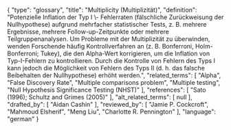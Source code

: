 {
    "type": "glossary",
    "title": "Multiplicity (Multiplizität)",
    "definition": "Potenzielle Inflation der Typ I \\- Fehlerraten (fälschliche Zurückweisung der Nullhypothese) aufgrund mehrfacher statistischer Tests, z. B. mehrere Ergebnisse, mehrere Follow-up-Zeitpunkte oder mehrere Teilgruppenanalysen. Um Probleme mit der Multiplizität zu überwinden, wenden Forschende häufig Kontrollverfahren an (z. B. Bonferroni, Holm-Bonferroni; Tukey), die den Alpha-Wert korrigieren, um die Inflation von Typ-I-Fehlern zu kontrollieren. Durch die Kontrolle von Fehlern des Typs I kann jedoch die Möglichkeit von Fehlern des Typs II (d. h. das falsche Beibehalten der Nullhypothese) erhöht werden.",
    "related_terms": [
        "Alpha",
        "False Discovery Rate",
        "Multiple comparisons problem",
        "Multiple testing",
        "Null Hypothesis Significance Testing (NHST)"
    ],
    "references": [
        "Sato (1996); Schultz and Grimes (2005)"
    ],
    "alt_related_terms": [
        null
    ],
    "drafted_by": [
        "Aidan Cashin"
    ],
    "reviewed_by": [
        "Jamie P. Cockcroft",
        "Mahmoud Elsherif",
        "Meng Liu",
        "Charlotte R. Pennington"
    ],
    "language": "german"
}